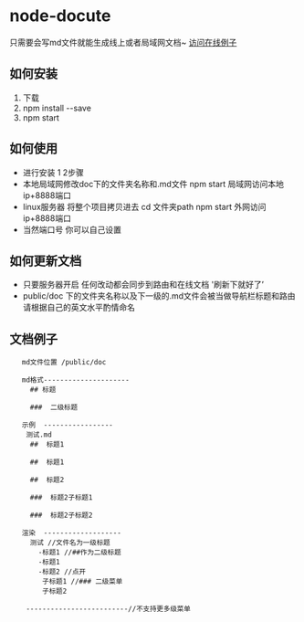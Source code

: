 # node-docute
  只需要会写md文件就能生成线上或者局域网文档~ 
  [访问在线例子](http://47.112.142.185:8888)
  
## 如何安装
  1. 下载
  2. npm install --save
  3. npm start
  
## 如何使用
 
 - 进行安装 1 2步骤
 - 本地局域网修改doc下的文件夹名称和.md文件 npm start 局域网访问本地ip+8888端口 
 - linux服务器 将整个项目拷贝进去 cd 文件夹path npm start  外网访问ip+8888端口
 - 当然端口号 你可以自己设置
 
## 如何更新文档
 
 - 只要服务器开启 任何改动都会同步到路由和在线文档   '刷新下就好了’
 - public/doc 下的文件夹名称以及下一级的.md文件会被当做导航栏标题和路由 请根据自己的英文水平酌情命名
  
## 文档例子
```
   md文件位置 /public/doc
    
   md格式---------------------
     ## 标题 

     ###  二级标题

   示例  -----------------
    测试.md
     ##  标题1  
 
     ##  标题1

     ##  标题2

     ###  标题2子标题1        
     
     ###  标题2子标题2

   渲染  -------------------
     测试 //文件名为一级标题 
       -标题1 //##作为二级标题
       -标题1
       -标题2 //点开
        子标题1 //### 二级菜单
        子标题2

    -------------------------//不支持更多级菜单
         
```

